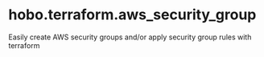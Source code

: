 # hobo.terraform.aws_security_group
Easily create AWS security groups and/or apply security group rules with terraform
